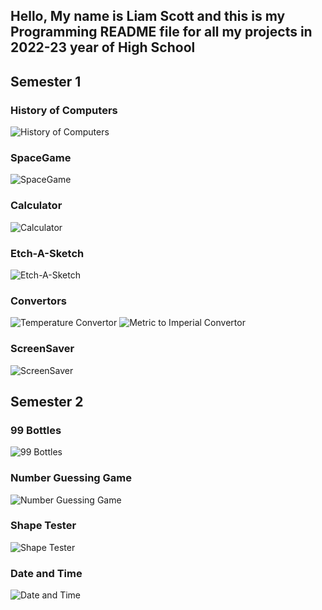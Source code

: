 ## Hello, My name is Liam Scott and this is my Programming README file for all my projects in 2022-23 year of High School


## Semester 1

### History of Computers
![History of Computers]()

### SpaceGame
![SpaceGame]()

### Calculator
![Calculator]()

### Etch-A-Sketch
![Etch-A-Sketch]()

### Convertors
![Temperature Convertor]()
![Metric to Imperial Convertor]()

### ScreenSaver
![ScreenSaver]()

## Semester 2

### 99 Bottles
![99 Bottles]()

### Number Guessing Game
![Number Guessing Game]()

### Shape Tester
![Shape Tester]()

### Date and Time
![Date and Time]()

